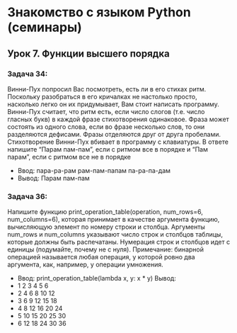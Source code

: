 # Знакомство с языком Python (семинары)
## Урок 7. Функции высшего порядка

### Задача 34: 
Винни-Пух попросил Вас посмотреть, есть ли в его стихах ритм. Поскольку
разобраться в его кричалках не настолько просто, насколько легко он их придумывает, Вам
стоит написать программу. Винни-Пух считает, что ритм есть, если число слогов (т.е. число
гласных букв) в каждой фразе стихотворения одинаковое. Фраза может состоять из одного
слова, если во фразе несколько слов, то они разделяются дефисами. Фразы отделяются друг
от друга пробелами. Стихотворение Винни-Пух вбивает в программу с клавиатуры. В ответе
напишите “Парам пам-пам”, если с ритмом все в порядке и “Пам парам”, если с ритмом все не
в порядке
* Ввод: пара-ра-рам рам-пам-папам па-ра-па-дам
* Вывод:  Парам пам-пам



### Задача 36: 
Напишите функцию print_operation_table(operation, num_rows=6, num_columns=6),
которая принимает в качестве аргумента функцию, вычисляющую элемент по номеру строки и
столбца. Аргументы num_rows и num_columns указывают число строк и столбцов таблицы,
которые должны быть распечатаны. Нумерация строк и столбцов идет с единицы (подумайте,
почему не с нуля). Примечание: бинарной операцией называется любая операция, у которой
ровно два аргумента, как, например, у операции умножения.
* Ввод: print_operation_table(lambda x, y: x * y)
Вывод:
* 1 2 3 4 5 6
* 2 4 6 8 10 12
* 3 6 9 12 15 18
* 4 8 12 16 20 24
* 5 10 15 20 25 30
* 6 12 18 24 30 36